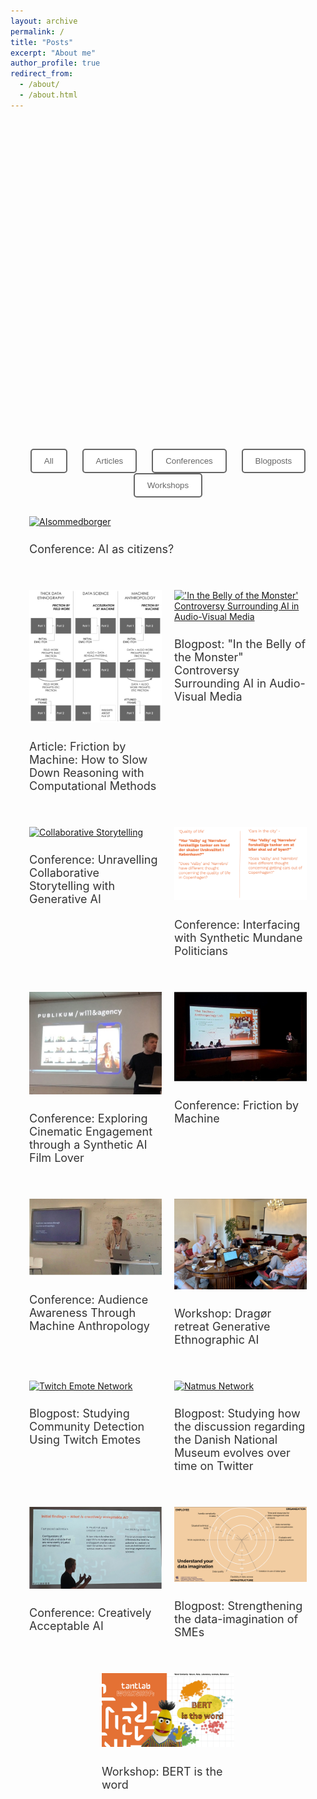 ```yaml
---
layout: archive
permalink: /
title: "Posts"
excerpt: "About me"
author_profile: true
redirect_from: 
  - /about/
  - /about.html
---
```

<meta property="og:title" content="Johan Irving Søltoft" />
<meta property="og:type" content="website" />
<meta property="og:url" content="https://johansoltoft.github.io/" />
<meta property="og:image" content="https://johansoltoft.github.io/images/Bellyofthemonster.gif" />
<meta property="og:description" content="Blog" />

<style>
  /* Base styles for all devices */
  .container, .site-content {
    width: 100%;
    max-width: 100% !important;
    display: flex;
    flex-wrap: wrap;
    justify-content: space-around;
    margin: 0;
    padding: 0 20px; /* Optional: Add some padding */
    box-sizing: border-box;
  }

  .responsive-div {
    flex: 1 1 50%;
    max-width: 50%;
    box-sizing: border-box;
    padding: 10px;
    margin-bottom: 20px;
  }

  .large-div {
    flex: 1 1 100%;
    max-width: 100%;
    box-sizing: border-box;
    padding: 10px;
    margin-bottom: 20px;
  }

  .small-image {
    width: 50%;
    height: auto;
    display: block;
    margin: 0 auto 20px auto; /* Center align the image and add bottom margin */
  }

  img {
    width: 100%;
    height: auto;
  }

  h2 {
    font-size: 18px;
    font-weight: normal;
    color: #333;
  }

  /* Styles for devices with a max-width of 768px (tablets and mobile phones) */
  @media (max-width: 768px) {
    .responsive-div, .large-div {
      flex: 1 1 100%;
      max-width: 100%;
    }

    h2 {
      font-size: 16px;
    }

    .small-image {
      width: 75%; /* Make the image larger on smaller screens */
    }
  }

  /* Styles for the filter buttons */
  .filter-buttons {
    text-align: center;
    margin-bottom: 20px;
    font-family: Helvetica, Arial, sans-serif;
  }

  .filter-button {
    padding: 10px 20px;
    margin: 0 10px;
    cursor: pointer;
    background-color: white;
    color: #666666;
    border: 2px solid #666666;
    border-radius: 5px;
    font-family: Helvetica, Arial, sans-serif;
    transition: background-color 0.3s, color 0.3s;
  }

  .filter-button:hover {
    background-color: #666666;
    color: white;
  }
</style>

<script src="https://d3js.org/d3.v6.min.js"></script>

<!-- SVG Network Graph -->
<div class="large-div">
  <svg width="800" height="800" id="network-graph"></svg>
</div>

<!-- Filter Buttons -->
<div class="filter-buttons">
  <button class="filter-button" onclick="filterPosts('All')">All</button>
  <button class="filter-button" onclick="filterPosts('Article')">Articles</button>
  <button class="filter-button" onclick="filterPosts('Conference')">Conferences</button>
  <button class="filter-button" onclick="filterPosts('Blogpost')">Blogposts</button>
  <button class="filter-button" onclick="filterPosts('Workshop')">Workshops</button>
</div>

<!-- Posts Container -->
<div class="container">
  <div class="large-div post" data-category="Conference">
    <a href="https://johansoltoft.github.io/publications/2015-10-01-paper-title-number-11.md/">
      <img src="/images/AIasCitizen.png" alt="AIsommedborger">
    </a>
    <h2>Conference: AI as citizens?</h2>
  </div>

  <div class="responsive-div post" data-category="Article">
    <a href="https://johansoltoft.github.io//publications/2010-10-01-paper-title-number-2.md/">
      <img src="/images/EPIC-computationelANTRO.png" alt="Diagram Computational Anthropology">
    </a>
    <h2>Article: Friction by Machine: How to Slow Down Reasoning with Computational Methods</h2>
  </div>

  <div class="responsive-div post" data-category="Blogpost">
    <a href="https://johansoltoft.github.io//publications/2015-10-01-paper-title-number-4.md/">
      <img src="/images/Bellyofthemonster.gif" alt="'In the Belly of the Monster' Controversy Surrounding AI in Audio-Visual Media">
    </a>
    <h2>Blogpost: "In the Belly of the Monster" Controversy Surrounding AI in Audio-Visual Media</h2>
  </div>

  <div class="responsive-div post" data-category="Conference">
    <a href="https://johansoltoft.github.io//talks/2012-03-01-talk-9">
      <img src="/images/D&D.png" alt="Collaborative Storytelling">
    </a>
    <h2>Conference: Unravelling Collaborative Storytelling with Generative AI</h2>
  </div>
  
  <div class="responsive-div post" data-category="Conference">
    <a href="https://johansoltoft.github.io//talks/2012-03-01-talk-7">
      <img src="/images/Syn-politicans.png" alt="Synthetic Politicians">
    </a>
    <h2>Conference: Interfacing with Synthetic Mundane Politicians</h2>
  </div>

  <div class="responsive-div post" data-category="Conference">
    <a href="https://johansoltoft.github.io//talks/2012-03-01-talk-10">
      <img src="/images/MASSHINE-syn.jpg" alt="SyntheticFiLM">
    </a>
    <h2>Conference: Exploring Cinematic Engagement through a Synthetic AI Film Lover</h2>
  </div>

  <div class="responsive-div post" data-category="Conference">
    <a href="https://johansoltoft.github.io//talks/2012-03-01-talk-1">
      <img src="/images/Epic2-646.jpg" alt="Conference">
    </a>
    <h2>Conference: Friction by Machine</h2>
  </div>

  <div class="responsive-div post" data-category="Conference">
    <a href="https://johansoltoft.github.io//talks/2014-02-01-talk-2">
      <img src="/images/EPIC1.jpg" alt="Epic10">
    </a>
    <h2>Conference: Audience Awareness Through Machine Anthropology</h2>
  </div>

  <div class="responsive-div post" data-category="Workshop">
    <a href="https://johansoltoft.github.io//publications/2009-10-01-paper-title-number-6.md/">
      <img src="/images/MASSHINE-retreat1.jpg" alt="Dragør retreat Generative Ethnographic AI">
    </a>
    <h2>Workshop: Dragør retreat Generative Ethnographic AI</h2>
  </div>

  <div class="responsive-div post" data-category="Blogpost">
    <a href="https://johansoltoft.github.io//publications/2015-10-01-paper-title-number-3.md/">
      <img src="/images/twitchnetwork.png" alt="Twitch Emote Network">
    </a>
    <h2>Blogpost: Studying Community Detection Using Twitch Emotes</h2>
  </div>
  
  <div class="responsive-div post" data-category="Blogpost">
    <a href="https://johansoltoft.github.io//publications/2015-10-01-paper-title-number-5.md/">
      <img src="/images/a1a4033a-e5ea-494a-a06f-7b8bde5c1a81.gif" alt="Natmus Network">
    </a>
    <h2>Blogpost: Studying how the discussion regarding the Danish National Museum evolves over time on Twitter</h2>
  </div>
  
  <div class="responsive-div post" data-category="Conference">
    <a href="https://johansoltoft.github.io//talks/2014-03-01-talk-3">
      <img src="/images/NordicSTS.jpg" alt="NordicSTS">
    </a>
    <h2>Conference: Creatively Acceptable AI</h2>
  </div>
  
  <div class="responsive-div post" data-category="Blogpost">
    <a href="https://johansoltoft.github.io//publications/2009-10-01-paper-title-number-1.md/">
      <img src="/images/dataimaga.png" alt="Data Imagination Diagram">
    </a>
    <h2>Blogpost: Strengthening the data-imagination of SMEs</h2>
  </div>

  <div class="responsive-div post" data-category="Workshop">
    <a href="https://johansoltoft.github.io//talks/2012-03-01-talk-4">
      <img src="/images/bertistheword(1).png" alt="Bert is the word">
    </a>
    <h2>Workshop: BERT is the word</h2>
  </div>
</div>

<script>
  function filterPosts(category) {
    const posts = document.querySelectorAll('.post');
    posts.forEach(post => {
      if (category === 'All' || post.dataset.category === category) {
        post.style.display = 'block';
      } else {
        post.style.display = 'none';
      }
    });
  }

  // D3.js Network Graph
  const svg = d3.select("#network-graph"),
        width = +svg.attr("width"),
        height = +svg.attr("height");

  const nodes = [
    { id: "AI_as_citizens", group: "project" },
    { id: "Friction_by_Machine", group: "project" },
    { id: "Controversy_AI_in_Audio-Visual_Media", group: "project" },
    { id: "From_Dice_to_Data", group: "project" },
    { id: "Synthetic_politicians", group: "project" },
    { id: "Synthetic_AI_Film_Lover", group: "project" },
    { id: "Generative_Ethnographic_AI", group: "project" },
    { id: "Strengthening_the_data_imagination_of_SMEs", group: "project" },
    { id: "Johan_Irving_Søltoft", group: "person" },
    { id: "Brit_Winthereik", group: "person" },
    { id: "Anders_Munk", group: "person" },
    { id: "Anders_Koed_Madsen", group: "person" },
    { id: "Morten_Heuser", group: "person" },
    { id: "Roman_Jurowetzki", group: "person" },
    { id: "Daniel_Hain", group: "person" },
    { id: "Torben_Elgaard_Jensen", group: "person" },
    { id: "Mathieu_Jacomy", group: "person" },
    { id: "Laura_Kocksch", group: "person" },
    { id: "Rikke_Ørngreen", group: "person" },
    { id: "Helene_Husted_Hansen", group: "person" },
    { id: "Asger_Gehrt_Olesen", group: "person" },
    { id: "Sara_Paasch_Knudsen", group: "person" }
  ];

  const links = [
    { source: "AI_as_citizens", target: "Johan_Irving_Søltoft" },
    { source: "AI_as_citizens", target: "Brit_Winthereik" },
    { source: "AI_as_citizens", target: "Anders_Munk" },
    { source: "Friction_by_Machine", target: "Johan_Irving_Søltoft" },
    { source: "Friction_by_Machine", target: "Anders_Koed_Madsen" },
    { source: "Friction_by_Machine", target: "Anders_Munk" },
    { source: "Controversy_AI_in_Audio-Visual_Media", target: "Johan_Irving_Søltoft" },
    { source: "From_Dice_to_Data", target: "Johan_Irving_Søltoft" },
    { source: "From_Dice_to_Data", target: "Morten_Heuser" },
    { source: "Synthetic_politicians", target: "Johan_Irving_Søltoft" },
    { source: "Synthetic_politicians", target: "Anders_Koed_Madsen" },
    { source: "Synthetic_AI_Film_Lover", target: "Johan_Irving_Søltoft" },
    { source: "Generative_Ethnographic_AI", target: "Johan_Irving_Søltoft" },
    { source: "Generative_Ethnographic_AI", target: "Anders_Koed_Madsen" },
    { source: "Generative_Ethnographic_AI", target: "Anders_Munk" },
    { source: "Generative_Ethnographic_AI", target: "Roman_Jurowetzki" },
    { source: "Generative_Ethnographic_AI", target: "Daniel_Hain" },
    { source: "Generative_Ethnographic_AI", target: "Torben_Elgaard_Jensen" },
    { source: "Generative_Ethnographic_AI", target: "Mathieu_Jacomy" },
    { source: "Generative_Ethnographic_AI", target: "Laura_Kocksch" },
    { source: "Strengthening_the_data_imagination_of_SMEs", target: "Rikke_Ørngreen" },
    { source: "Strengthening_the_data_imagination_of_SMEs", target: "Anders_Munk" },
    { source: "Strengthening_the_data_imagination_of_SMEs", target: "Mathieu_Jacomy" },
    { source: "Strengthening_the_data_imagination_of_SMEs", target: "Helene_Husted_Hansen" },
    { source: "Strengthening_the_data_imagination_of_SMEs", target: "Asger_Gehrt_Olesen" },
    { source: "Strengthening_the_data_imagination_of_SMEs", target: "Johan_Irving_Søltoft" },
    { source: "Strengthening_the_data_imagination_of_SMEs", target: "Sara_Paasch_Knudsen" }
  ];

  const simulation = d3.forceSimulation(nodes)
      .force("link", d3.forceLink(links).id(d => d.id))
      .force("charge", d3.forceManyBody().strength(-300))
      .force("center", d3.forceCenter(width / 2, height / 2));

  const link = svg.append("g")
      .attr("stroke", "#999")
      .attr("stroke-opacity", 0.6)
    .selectAll("line")
    .data(links)
    .join("line")
      .attr("stroke-width", d => Math.sqrt(d.value));

  const node = svg.append("g")
      .attr("stroke", "#fff")
      .attr("stroke-width", 1.5)
    .selectAll("circle")
    .data(nodes)
    .join("circle")
      .attr("r", d => d.group === "project" ? 20 : 15)
      .attr("fill", d => d.group === "project" ? "skyblue" : "lightgreen")
      .call(drag(simulation));

  node.append("title")
      .text(d => d.id);

  simulation.on("tick", () => {
    link
        .attr("x1", d => d.source.x)
        .attr("y1", d => d.source.y)
        .attr("x2", d => d.target.x)
        .attr("y2", d => d.target.y);

    node
        .attr("cx", d => d.x)
        .attr("cy", d => d.y);
  });

  function drag(simulation) {
    function dragstarted(event, d) {
      if (!event.active) simulation.alphaTarget(0.3).restart();
      d.fx = d.x;
      d.fy = d.y;
    }

    function dragged(event, d) {
      d.fx = event.x;
      d.fy = event.y;
    }

    function dragended(event, d) {
      if (!event.active) simulation.alphaTarget(0);
      d.fx = null;
      d.fy = null;
    }

    return d3.drag()
        .on("start", dragstarted)
        .on("drag", dragged)
        .on("end", dragended);
  }
</script>
